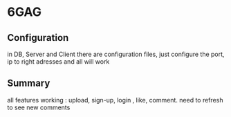 # 6GAG

## Configuration

in DB, Server and Client there are configuration files, just configure the port, ip to right adresses
and all will work

## Summary

all features working : upload, sign-up, login , like, comment.
need to refresh to see new comments